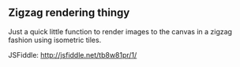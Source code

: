 ## Zigzag rendering thingy

Just a quick little function to render images to the canvas in a zigzag fashion using isometric tiles.

JSFiddle: http://jsfiddle.net/tb8w81pr/1/
